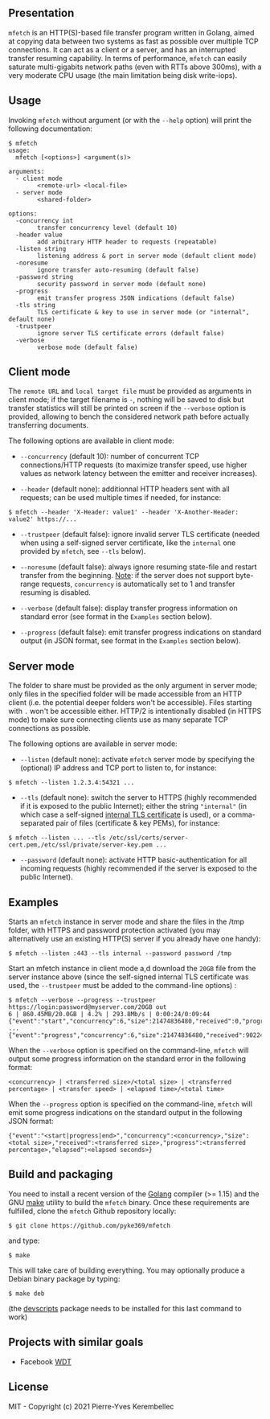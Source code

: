 ## Presentation
`mfetch` is an HTTP(S)-based file transfer program written in Golang, aimed at copying data between two systems as fast as possible over multiple TCP connections.
It can act as a client or a server, and has an interrupted transfer resuming capability. In terms of performance, `mfetch` can easily saturate multi-gigabits
network paths (even with RTTs above 300ms), with a very moderate CPU usage (the main limitation being disk write-iops).


## Usage
Invoking `mfetch` without argument (or with the `--help` option) will print the following documentation:
```
$ mfetch
usage:
  mfetch [<options>] <argument(s)>

arguments:
  - client mode
        <remote-url> <local-file>
  - server mode
        <shared-folder>

options:
  -concurrency int
    	transfer concurrency level (default 10)
  -header value
    	add arbitrary HTTP header to requests (repeatable)
  -listen string
    	listening address & port in server mode (default client mode)
  -noresume
    	ignore transfer auto-resuming (default false)
  -password string
    	security password in server mode (default none)
  -progress
        emit transfer progress JSON indications (default false)
  -tls string
    	TLS certificate & key to use in server mode (or "internal", default none)
  -trustpeer
    	ignore server TLS certificate errors (default false)
  -verbose
    	verbose mode (default false)
```


## Client mode
The `remote URL` and `local target file` must be provided as arguments in client mode; if the target filename is `-`,
nothing will be saved to disk but transfer statistics will still be printed on screen if the `--verbose` option
is provided, allowing to bench the considered network path before actually transferring documents.

The following options are available in client mode:

- `--concurrency` (default 10): number of concurrent TCP connections/HTTP requests (to maximize transfer speed,
use higher values as network latency between the emitter and receiver increases).

- `--header` (default none): additionnal HTTP headers sent with all requests; can be used multiple times if needed,
for instance:
```
$ mfetch --header 'X-Header: value1' --header 'X-Another-Header: value2' https://...
```
- `--trustpeer` (default false): ignore invalid server TLS certificate (needed when using a self-signed server certificate,
like the `internal` one provided by `mfetch`, see `--tls` below).

- `--noresume` (default false): always ignore resuming state-file and restart transfer from the beginning. <ins>Note</ins>: if
the server does not support byte-range requests, `concurrency` is automatically set to 1 and transfer resuming is disabled.

- `--verbose` (default false): display transfer progress information on standard error (see format in the `Examples` section below).

- `--progress` (default false): emit transfer progress indications on standard output (in JSON format, see format in the `Examples` section below).


## Server mode
The folder to share must be provided as the only argument in server mode; only files in the specified folder will be
made accessible from an HTTP client (i.e. the potential deeper folders won't be accessible). Files starting with `.`
won't be accessible either. HTTP/2 is intentionally disabled (in HTTPS mode) to make sure connecting clients use as
many separate TCP connections as possible.

The following options are available in server mode:

- `--listen` (default none): activate `mfetch` server mode by specifying the (optional) IP address and TCP port to
listen to, for instance:
```
$ mfetch --listen 1.2.3.4:54321 ...
```

- `--tls` (default none): switch the server to HTTPS (highly recommended if it is exposed to the public Internet);
either the string `"internal"` (in which case a self-signed [internal TLS certificate](util.go#L9-L14) is used),
or a comma-separated pair of files (certificate & key PEMs), for instance:
```
$ mfetch --listen ... --tls /etc/ssl/certs/server-cert.pem,/etc/ssl/private/server-key.pem ...
```

- `--password` (default none): activate HTTP basic-authentication for all incoming requests (highly recommended if
the server is exposed to the public Internet).


## Examples
Starts an `mfetch` instance in server mode and share the files in the /tmp folder, with HTTPS and password protection
activated (you may alternatively use an existing HTTP(S) server if you already have one handy):
```
$ mfetch --listen :443 --tls internal --password password /tmp
```

Start an mfetch instance in client mode a,d download the `20GB` file from the server instance above (since the
self-signed internal TLS certificate was used, the `--trustpeer` must be added to the command-line options) :
```
$ mfetch --verbose --progress --trustpeer https://login:password@myserver.com/20GB out
6 | 860.45MB/20.0GB | 4.2% | 293.8Mb/s | 0:00:24/0:09:44
{"event":"start","concurrency":6,"size":21474836480,"received":0,"progress":0,"elapsed":0}
...
{"event":"progress","concurrency":6,"size":21474836480,"received":902247219,"progress":4,"elapsed":24}
```
When the `--verbose` option is specified on the command-line, `mfetch` will output some progress information
on the standard error in the following format:
```
<concurrency> | <transferred size>/<total size> | <transferred percentage> | <transfer speed> | <elapsed time>/<total time>
```

When the `--progress` option is specified on the command-line, `mfetch` will emit some progress indications
on the standard output in the following JSON format:
```
{"event":"<start|progress|end>","concurrency":<concurrency>,"size":<total size>,"received":<transferred size>,"progress":<transferred percentage>,"elapsed":<elapsed seconds>}
```

## Build and packaging
You need to install a recent version of the [Golang](https://golang.org/dl/) compiler (>= 1.15) and the GNU [make](https://www.gnu.org/software/make)
utility to build the `mfetch` binary. Once these requirements are fulfilled, clone the `mfetch` Github repository locally:
```
$ git clone https://github.com/pyke369/mfetch
```
and type:
```
$ make
```
This will take care of building everything. You may optionally produce a Debian binary package by typing:
```
$ make deb
```
(the [devscripts](https://packages.debian.org/fr/sid/devscripts) package needs to be installed for this last command to work)


## Projects with similar goals
- Facebook [WDT](https://github.com/facebook/wdt)


## License
MIT - Copyright (c) 2021 Pierre-Yves Kerembellec
